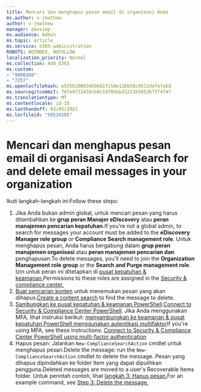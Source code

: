 ```yaml
---
title: Mencari dan menghapus pesan email di organisasi Anda
ms.author: v-jmathew
author: v-jmathew
manager: dansimp
ms.audience: Admin
ms.topic: article
ms.service: o365-administration
ROBOTS: NOINDEX, NOFOLLOW
localization_priority: Normal
ms.collection: Adm_O365
ms.custom:
- "9000260"
- "7257"
ms.openlocfilehash: e935b10083459b81fc58e12bb59c9511defefa6d
ms.sourcegitcommit: 78fe9f33438cb0c19f0dab31253b5853b73f4f47
ms.translationtype: MT
ms.contentlocale: id-ID
ms.lasthandoff: 03/05/2021
ms.locfileid: "50524285"
---
```

# <a name="search-for-and-delete-email-messages-in-your-organization"></a><span data-ttu-id="3cae6-102">Mencari dan menghapus pesan email di organisasi Anda</span><span class="sxs-lookup"><span data-stu-id="3cae6-102">Search for and delete email messages in your organization</span></span>

<span data-ttu-id="3cae6-103">Ikuti langkah-langkah ini:</span><span class="sxs-lookup"><span data-stu-id="3cae6-103">Follow these steps:</span></span>

1. <span data-ttu-id="3cae6-104">Jika Anda bukan admin global, untuk mencari pesan yang harus ditambahkan ke **grup peran Manajer eDiscovery** atau **peran manajemen pencarian kepatuhan**.</span><span class="sxs-lookup"><span data-stu-id="3cae6-104">If you're not a global admin, to search for messages your account must be added to the **eDiscovery Manager role group** or **Compliance Search management role**.</span></span> <span data-ttu-id="3cae6-105">Untuk menghapus pesan, Anda harus bergabung dalam **grup peran manajemen organisasi** atau **peran manajemen pencarian dan** penghapusan.</span><span class="sxs-lookup"><span data-stu-id="3cae6-105">To delete messages, you'll need to join the **Organization Management role group** or the **Search and Purge management role**.</span></span> <span data-ttu-id="3cae6-106">Izin untuk peran ini ditetapkan di [pusat kepatuhan & keamanan.](https://protection.office.com)</span><span class="sxs-lookup"><span data-stu-id="3cae6-106">Permissions to these roles are assigned in the [Security & compliance center.](https://protection.office.com)</span></span>
2. <span data-ttu-id="3cae6-107">[Buat pencarian konten](https://docs.microsoft.com/office365/securitycompliance/content-search) untuk menemukan pesan yang akan dihapus.</span><span class="sxs-lookup"><span data-stu-id="3cae6-107">[Create a content search](https://docs.microsoft.com/office365/securitycompliance/content-search) to find the message to delete.</span></span>
3. <span data-ttu-id="3cae6-108">[Sambungkan ke pusat kepatuhan & keamanan PowerShell](https://docs.microsoft.com/powershell/exchange/office-365-scc/connect-to-scc-powershell/connect-to-scc-powershell).</span><span class="sxs-lookup"><span data-stu-id="3cae6-108">[Connect to Security & Compliance Center PowerShell](https://docs.microsoft.com/powershell/exchange/office-365-scc/connect-to-scc-powershell/connect-to-scc-powershell).</span></span> <span data-ttu-id="3cae6-109">Jika Anda menggunakan MFA, lihat instruksi berikut: [menyambungkan ke keamanan & pusat kepatuhan PowerShell menggunakan autentikasi multifaktor](https://docs.microsoft.com/powershell/exchange/office-365-scc/connect-to-scc-powershell/mfa-connect-to-scc-powershell)</span><span class="sxs-lookup"><span data-stu-id="3cae6-109">If you're using MFA, see these instructions: [Connect to Security & Compliance Center PowerShell using multi-factor authentication](https://docs.microsoft.com/powershell/exchange/office-365-scc/connect-to-scc-powershell/mfa-connect-to-scc-powershell)</span></span>
4. <span data-ttu-id="3cae6-110">Hapus pesan: Jalankan `New-ComplianceSearchAction` cmdlet untuk menghapus pesan.</span><span class="sxs-lookup"><span data-stu-id="3cae6-110">Delete the message: run the `New-ComplianceSearchAction` cmdlet to delete the message.</span></span> <span data-ttu-id="3cae6-111">Pesan yang dihapus dipindahkan ke folder Item yang dapat dipulihkan pengguna.</span><span class="sxs-lookup"><span data-stu-id="3cae6-111">Deleted messages are moved to a user's Recoverable Items folder.</span></span> <span data-ttu-id="3cae6-112">Untuk perintah contoh, lihat [langkah 3: Hapus pesan.](https://docs.microsoft.com/office365/securitycompliance/search-for-and-delete-messages-in-your-organization)</span><span class="sxs-lookup"><span data-stu-id="3cae6-112">For an example command, see [Step 3: Delete the message.](https://docs.microsoft.com/office365/securitycompliance/search-for-and-delete-messages-in-your-organization)</span></span>
